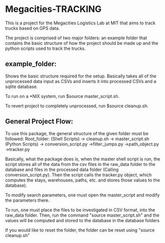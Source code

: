 Megacities-TRACKING
===================

This is a project for the Megacities Logistics Lab at MIT that aims to track trucks based on GPS data.

The project is comprised of two major folders: an example folder that contains the basic structure of how the project should be made up and the python scripts used to track the trucks.

example\_folder: 
-----------------
Shows the basic structure required for the setup. Basically takes all of the unprocessed data input as CSVs and inserts it into processed CSVs and a sqlite database. 

To run on a \*NIX system, run $source master\_script.sh. 

To revert project to completely unprocessed, run $source cleanup.sh. 

General Project Flow:
---------------------
To use this package, the general structure of the given folder must be followed:
Root\_folder:
(Shell Scripts)
-> cleanup.sh
-> master\_script.sh
(Python Scripts)
-> conversion\_script.py
->filter\_jumps.py
->path\_object.py
->tracker.py


Basically, what the package does is, when the master shell script is run, the script stores all of the data from the csv files in the raw\_data folder to the database and files in the processed data folder (Calling conversion\_script.py). Then the script calls the tracker.py object, which computes the stays, warehouses, paths, etc. and stores those values to the database).

To modify search parameters, one must open the master\_script and modify the parameters there.

To run, one must place the files to be investigated in CSV format, into the raw\_data folder. Then, run the command "source master\_script.sh" and the values will be computed and stored to the database in the database folders

If you would like to reset the folder, the folder can be reset using "source cleanup.sh"
